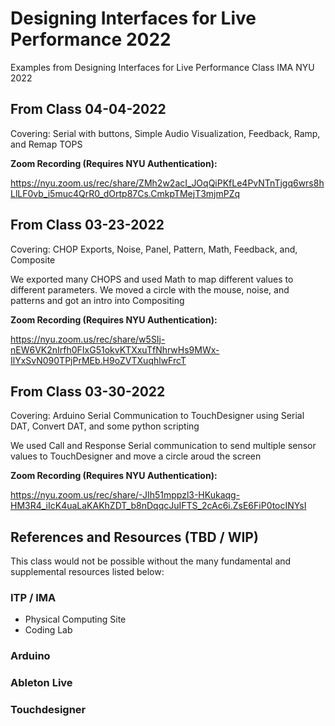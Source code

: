 # Designing Interfaces for Live Performance 2022
Examples from Designing Interfaces for Live Performance Class IMA NYU 2022

## From Class 04-04-2022

Covering: Serial with buttons, Simple Audio Visualization, Feedback, Ramp, and Remap TOPS

**Zoom Recording (Requires NYU Authentication):**

https://nyu.zoom.us/rec/share/ZMh2w2acI_JOqQiPKfLe4PvNTnTjgq6wrs8hLlLF0vb_i5muc4QrR0_dOrtp87Cs.CmkpTMejT3mjmPZq

## From Class 03-23-2022

Covering: CHOP Exports, Noise, Panel, Pattern, Math, Feedback, and, Composite

We exported many CHOPS and used Math to map different values to different parameters. We moved a circle with the mouse, noise, and patterns and got an intro into Compositing

**Zoom Recording (Requires NYU Authentication):**

https://nyu.zoom.us/rec/share/w5SIj-nEW6VK2nIrfh0FIxG51okvKTXxuTfNhrwHs9MWx-IlYxSvN090TPjPrMEb.H9oZVTXuqhlwFrcT

## From Class 03-30-2022
Covering: Arduino Serial Communication to TouchDesigner using Serial DAT, Convert DAT, and some python scripting

We used Call and Response Serial communication to send multiple sensor values to TouchDesigner and move a circle aroud the screen

**Zoom Recording (Requires NYU Authentication):**

https://nyu.zoom.us/rec/share/-JIh51mppzl3-HKukaqg-HM3R4_iIcK4uaLaKAKhZDT_b8nDqqcJuIFTS_2cAc6i.ZsE6FiP0tocINYsI


## References and Resources (TBD / WIP)
This class would not be possible without the many fundamental and supplemental resources listed below:

### ITP / IMA
- Physical Computing Site
- Coding Lab

### Arduino

### Ableton Live

### Touchdesigner
